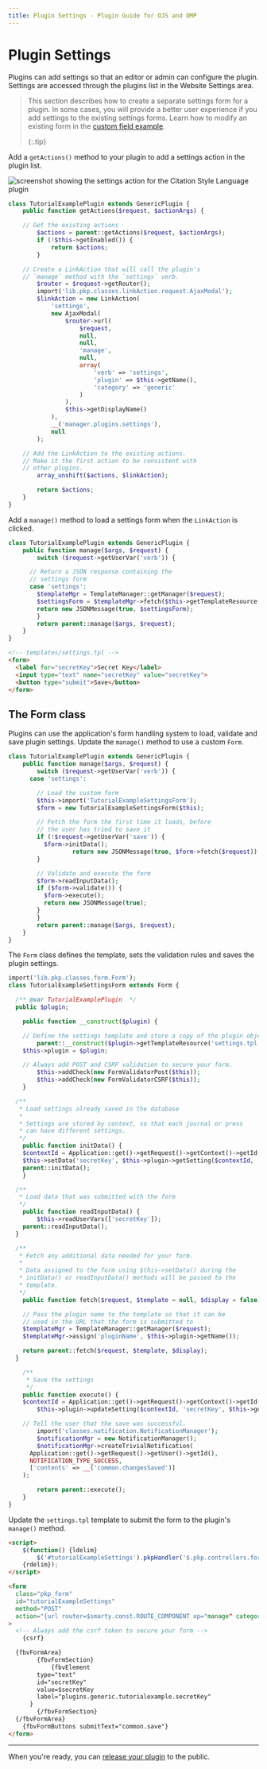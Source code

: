 ```yaml
---
title: Plugin Settings - Plugin Guide for OJS and OMP
---
```


# Plugin Settings

Plugins can add settings so that an editor or admin can configure the plugin. Settings are accessed through the plugins list in the Website Settings area.

> This section describes how to create a separate settings form for a plugin. In some cases, you will provide a better user experience if you add settings to the existing settings forms. Learn how to modify an existing form in the [custom field example](./examples-custom-field). 
> 
> {:.tip}

Add a `getActions()` method to your plugin to add a settings action in the plugin list.

![screenshot showing the settings action for the Citation Style Language plugin](../plugin-settings-action.png)

```php
class TutorialExamplePlugin extends GenericPlugin {
    public function getActions($request, $actionArgs) {

    // Get the existing actions
        $actions = parent::getActions($request, $actionArgs);
        if (!$this->getEnabled()) {
            return $actions;
        }

    // Create a LinkAction that will call the plugin's
    // `manage` method with the `settings` verb.
        $router = $request->getRouter();
        import('lib.pkp.classes.linkAction.request.AjaxModal');
        $linkAction = new LinkAction(
            'settings',
            new AjaxModal(
                $router->url(
                    $request,
                    null,
                    null,
                    'manage',
                    null,
                    array(
                        'verb' => 'settings',
                        'plugin' => $this->getName(),
                        'category' => 'generic'
                    )
                ),
                $this->getDisplayName()
            ),
            __('manager.plugins.settings'),
            null
        );

    // Add the LinkAction to the existing actions.
    // Make it the first action to be consistent with
    // other plugins.
        array_unshift($actions, $linkAction);

        return $actions;
    }
}
```

Add a `manage()` method to load a settings form when the `LinkAction` is clicked.

```php
class TutorialExamplePlugin extends GenericPlugin {
    public function manage($args, $request) {
        switch ($request->getUserVar('verb')) {

      // Return a JSON response containing the
      // settings form
      case 'settings':
        $templateMgr = TemplateManager::getManager($request);
        $settingsForm = $templateMgr->fetch($this->getTemplateResource('settings.tpl'));
        return new JSONMessage(true, $settingsForm);
        }
        return parent::manage($args, $request);
    }
}
```

```html
<!-- templates/settings.tpl -->
<form>
  <label for="secretKey">Secret Key</label>
  <input type="text" name="secretKey" value="secretKey">
  <button type="submit">Save</button>
</form>
```

## The Form class

Plugins can use the application's form handling system to load, validate and save plugin settings. Update the `manage()` method to use a custom `Form`.

```php
class TutorialExamplePlugin extends GenericPlugin {
    public function manage($args, $request) {
        switch ($request->getUserVar('verb')) {
      case 'settings':

        // Load the custom form
        $this->import('TutorialExampleSettingsForm');
        $form = new TutorialExampleSettingsForm($this);

        // Fetch the form the first time it loads, before
        // the user has tried to save it
        if (!$request->getUserVar('save')) {
          $form->initData();
                  return new JSONMessage(true, $form->fetch($request));
        }

        // Validate and execute the form
        $form->readInputData();
        if ($form->validate()) {
          $form->execute();
          return new JSONMessage(true);
        }
        }
        return parent::manage($args, $request);
    }
}
```

The `Form` class defines the template, sets the validation rules and saves the plugin settings.

```php
import('lib.pkp.classes.form.Form');
class TutorialExampleSettingsForm extends Form {

  /** @var TutorialExamplePlugin  */
  public $plugin;

    public function __construct($plugin) {

    // Define the settings template and store a copy of the plugin object
        parent::__construct($plugin->getTemplateResource('settings.tpl'));
    $this->plugin = $plugin;

    // Always add POST and CSRF validation to secure your form.
        $this->addCheck(new FormValidatorPost($this));
        $this->addCheck(new FormValidatorCSRF($this));
    }

  /**
   * Load settings already saved in the database
   *
   * Settings are stored by context, so that each journal or press
   * can have different settings.
   */
    public function initData() {
    $contextId = Application::get()->getRequest()->getContext()->getId();
    $this->setData('secretKey', $this->plugin->getSetting($contextId, 'secretKey'));
    parent::initData();
    }

  /**
   * Load data that was submitted with the form
   */
    public function readInputData() {
        $this->readUserVars(['secretKey']);
    parent::readInputData();
  }

  /**
   * Fetch any additional data needed for your form.
   *
   * Data assigned to the form using $this->setData() during the
   * initData() or readInputData() methods will be passed to the
   * template.
   */
    public function fetch($request, $template = null, $display = false) {

    // Pass the plugin name to the template so that it can be
    // used in the URL that the form is submitted to
    $templateMgr = TemplateManager::getManager($request);
    $templateMgr->assign('pluginName', $this->plugin->getName());

    return parent::fetch($request, $template, $display);
  }

    /**
     * Save the settings
     */
    public function execute() {
    $contextId = Application::get()->getRequest()->getContext()->getId();
        $this->plugin->updateSetting($contextId, 'secretKey', $this->getData('secretKey'));

    // Tell the user that the save was successful.
        import('classes.notification.NotificationManager');
        $notificationMgr = new NotificationManager();
        $notificationMgr->createTrivialNotification(
      Application::get()->getRequest()->getUser()->getId(),
      NOTIFICATION_TYPE_SUCCESS,
      ['contents' => __('common.changesSaved')]
    );

        return parent::execute();
    }
}
```

Update the `settings.tpl` template to submit the form to the plugin's `manage()` method.

```html
<script>
    $(function() {ldelim}
        $('#tutorialExampleSettings').pkpHandler('$.pkp.controllers.form.AjaxFormHandler');
    {rdelim});
</script>

<form
  class="pkp_form"
  id="tutorialExampleSettings"
  method="POST"
  action="{url router=$smarty.const.ROUTE_COMPONENT op="manage" category="generic" plugin=$pluginName verb="settings" save=true}"
>
  <!-- Always add the csrf token to secure your form -->
	{csrf}

  {fbvFormArea}
        {fbvFormSection}
            {fbvElement
        type="text"
        id="secretKey"
        value=$secretKey
        label="plugins.generic.tutorialexample.secretKey"
      }
        {/fbvFormSection}
  {/fbvFormArea}
    {fbvFormButtons submitText="common.save"}
</form>
```

---

When you're ready, you can [release your plugin](./release) to the public.
